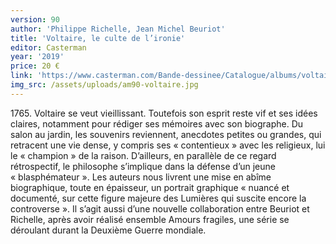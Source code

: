 ```yaml
---
version: 90
author: 'Philippe Richelle, Jean Michel Beuriot'
title: 'Voltaire, le culte de l’ironie'
editor: Casterman
year: '2019'
price: 20 €
link: 'https://www.casterman.com/Bande-dessinee/Catalogue/albums/voltaire'
img_src: /assets/uploads/am90-voltaire.jpg
---
```

1765\. Voltaire se veut vieillissant. Toutefois son esprit reste vif et ses idées claires, notamment pour rédiger ses mémoires avec son biographe. Du salon au jardin, les souvenirs reviennent, anecdotes petites ou grandes, qui retracent une vie dense, y compris ses « contentieux » avec les religieux, lui le « champion » de la raison. D’ailleurs, en parallèle de ce regard rétrospectif, le philosophe s’implique dans la défense d’un jeune « blasphémateur ». Les auteurs nous livrent une mise en abîme biographique, toute en épaisseur, un portrait graphique « nuancé et documenté, sur cette figure majeure des Lumières qui suscite encore la controverse ». Il s’agit aussi d’une nouvelle collaboration entre Beuriot et Richelle, après avoir réalisé ensemble Amours fragiles, une série se déroulant durant la Deuxième Guerre mondiale.
